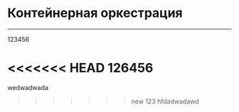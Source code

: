 # Контейнерная оркестрация

---

123456  

<<<<<<< HEAD
126456  
=======
wedwadwada  
>>>>>>> new
123
hfdadwadawd
